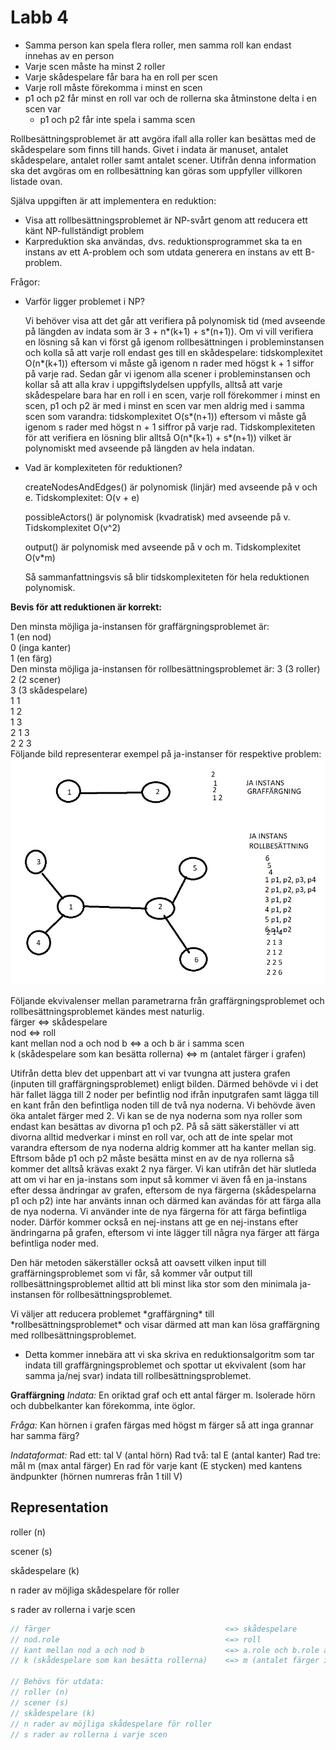 # Labb 4

* Samma person kan spela flera roller, men samma roll kan endast innehas av en person
* Varje scen måste ha minst 2 roller
* Varje skådespelare får bara ha en roll per scen
* Varje roll måste förekomma i minst en scen
* p1 och p2 får minst en roll var och de rollerna ska åtminstone delta i en scen var
  * p1 och p2 får inte spela i samma scen

Rollbesättningsproblemet är att avgöra ifall alla roller kan besättas med de skådespelare som finns till hands.
Givet i indata är manuset, antalet skådespelare, antalet roller samt antalet scener. Utifrån denna information ska det avgöras om en rollbesättning kan göras som uppfyller villkoren listade ovan.

Själva uppgiften är att implementera en reduktion:
* Visa att rollbesättningsproblemet är NP-svårt genom att reducera ett känt NP-fullständigt problem
* Karpreduktion ska användas, dvs. reduktionsprogrammet ska ta en instans av ett A-problem och som utdata generera en instans av ett B-problem.

Frågor:
* Varför ligger problemet i NP?

  Vi behöver visa att det går att verifiera på polynomisk tid (med avseende på längden av indata som är 3 + n\*(k+1) +  s\*(n+1)). Om vi vill verifiera en lösning så kan vi först gå igenom rollbesättningen i probleminstansen och kolla så att varje roll endast ges till en skådespelare: tidskomplexitet O(n\*(k+1)) eftersom vi måste gå igenom n rader med högst k + 1 siffor på varje rad. Sedan går vi igenom alla scener i probleminstansen och kollar så att alla krav i uppgiftslydelsen uppfylls, alltså att varje skådespelare bara har en roll i en scen, varje roll förekommer i minst en scen, p1 och p2 är med i minst en scen var men aldrig med i samma scen som varandra: tidskomplexitet O(s\*(n+1)) eftersom vi måste gå igenom s rader med högst n + 1 siffror på varje rad. Tidskomplexiteten för att verifiera en lösning blir alltså O(n\*(k+1) + s*(n+1)) vilket är polynomiskt med avseende på längden av hela indatan.


* Vad är komplexiteten för reduktionen?

  createNodesAndEdges() är polynomisk (linjär) med avseende på v och e. Tidskomplexitet: O(v + e)

  possibleActors() är polynomisk (kvadratisk) med avseende på v. Tidskomplexitet O(v^2)

  output() är polynomisk med avseende på v och m. Tidskomplexitet O(v\*m)

  Så sammanfattningsvis så blir tidskomplexiteten för hela reduktionen polynomisk.

**Bevis för att reduktionen är korrekt:**

Den minsta möjliga ja-instansen för graffärgningsproblemet är:  
1 (en nod)  
0 (inga kanter)  
1 (en färg)  
Den minsta möjliga ja-instansen för rollbesättningsproblemet är:
3 (3 roller)  
2 (2 scener)  
3 (3 skådespelare)  
1 1  
1 2  
1 3  
2 1 3  
2 2 3   
Följande bild representerar exempel på ja-instanser för respektive problem:
![](./ja_instans.png)

Följande ekvivalenser mellan parametrarna från graffärgningsproblemet och rollbesättningsproblemet kändes mest naturlig.   
färger	<=> skådespelare  
nod 	<=> roll  
kant mellan nod a och nod b <=> a och b är i samma scen  
k (skådespelare som kan besätta rollerna) <=> m (antalet färger i grafen)  

Utifrån detta blev det uppenbart att vi var tvungna att justera grafen (inputen till graffärgningsproblemet) enligt bilden. Därmed behövde vi i det här fallet lägga till 2 noder per befintlig nod ifrån inputgrafen samt lägga till en kant från den befintliga noden till de två nya noderna. Vi behövde även öka antalet färger med 2. Vi kan se de nya noderna som nya roller som endast kan besättas av divorna p1 och p2. På så sätt säkerställer vi att divorna alltid medverkar i minst en roll var, och att de inte spelar mot varandra eftersom de nya noderna aldrig kommer att ha kanter mellan sig. Eftrsom både p1 och p2 måste besätta minst en av de nya rollerna så kommer det alltså krävas exakt 2 nya färger. Vi kan utifrån det här slutleda att om vi har en ja-instans som input så kommer vi även få en ja-instans efter dessa ändringar av grafen, eftersom de nya färgerna (skådespelarna p1 och p2) inte har använts innan och därmed kan avändas för att färga alla de nya noderna. Vi använder inte de nya färgerna för att färga befintliga noder. Därför kommer också en nej-instans att ge en nej-instans efter ändringarna på grafen, eftersom vi inte lägger till några nya färger att färga befintliga noder med.

 Den här metoden säkerställer också att oavsett vilken input till graffärningsproblemet som vi får, så kommer vår output till rollbesättningsproblemet alltid att bli minst lika stor som den minimala ja-instansen för rollbesättningsproblemet.



Vi väljer att reducera problemet \*graffärgning\* till \*rollbesättningsproblemet* och visar därmed att man kan lösa graffärgning med rollbesättningsproblemet.
* Detta kommer innebära att vi ska skriva en reduktionsalgoritm som tar indata till graffärgningsproblemet och spottar ut ekvivalent (som har samma ja/nej svar) indata till rollbesättningsproblemet.


**Graffärgning**
*Indata:* En oriktad graf och ett antal färger m. Isolerade hörn och dubbelkanter kan förekomma, inte öglor.

*Fråga:* Kan hörnen i grafen färgas med högst m färger så att inga grannar har samma färg?

*Indataformat:*
Rad ett: tal V (antal hörn)
Rad två: tal E (antal kanter)
Rad tre: mål m (max antal färger)
En rad för varje kant (E stycken) med kantens ändpunkter (hörnen numreras från 1 till V)

## Representation
roller (n)

scener (s)

skådespelare (k)

n rader av möjliga skådespelare för roller

s rader av rollerna i varje scen

```java
// färger 										<=> skådespelare
// nod.role 									<=> roll
// kant mellan nod a och nod b 					<=> a.role och b.role är i samma scen
// k (skådespelare som kan besätta rollerna) 	<=> m (antalet färger i grafen)

// Behövs för utdata:
// roller (n)
// scener (s)
// skådespelare (k)
// n rader av möjliga skådespelare för roller
// s rader av rollerna i varje scen
```
